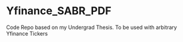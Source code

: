 # Yfinance_SABR_PDF
Code Repo based on my Undergrad Thesis. To be used with arbitrary Yfinance Tickers
